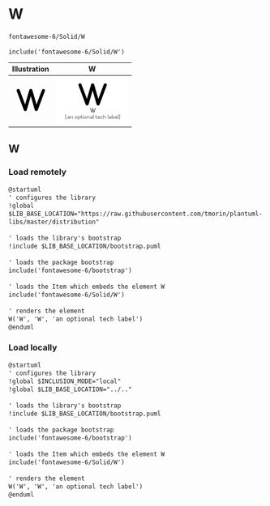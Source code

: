 # W


```text
fontawesome-6/Solid/W
```

```text
include('fontawesome-6/Solid/W')
```



| Illustration | W |
| :---: | :---: |
| ![illustration for Illustration](../../fontawesome-6/Solid/W.png) | ![illustration for W](../../fontawesome-6/Solid/W.Local.png) |




## W

### Load remotely
```plantuml
@startuml
' configures the library
!global $LIB_BASE_LOCATION="https://raw.githubusercontent.com/tmorin/plantuml-libs/master/distribution"

' loads the library's bootstrap
!include $LIB_BASE_LOCATION/bootstrap.puml

' loads the package bootstrap
include('fontawesome-6/bootstrap')

' loads the Item which embeds the element W
include('fontawesome-6/Solid/W')

' renders the element
W('W', 'W', 'an optional tech label')
@enduml
```

### Load locally
```plantuml
@startuml
' configures the library
!global $INCLUSION_MODE="local"
!global $LIB_BASE_LOCATION="../.."

' loads the library's bootstrap
!include $LIB_BASE_LOCATION/bootstrap.puml

' loads the package bootstrap
include('fontawesome-6/bootstrap')

' loads the Item which embeds the element W
include('fontawesome-6/Solid/W')

' renders the element
W('W', 'W', 'an optional tech label')
@enduml
```

